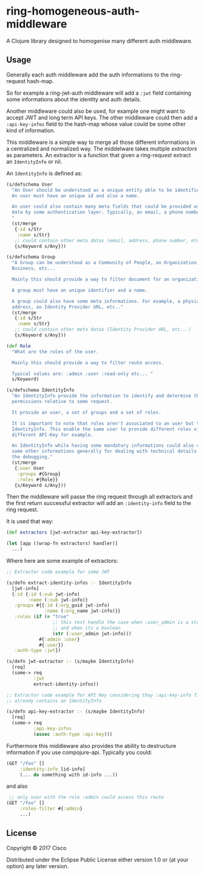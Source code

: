 # ring-homogeneous-auth-middleware

A Clojure library designed to homogenise many different auth middleware.

## Usage

Generally each auth middleware add the auth informations to the ring-request
hash-map.

So for example a ring-jwt-auth middleware will add a `:jwt` field
containing some informations about the identity and auth details.

Another middleware could also be used, for example one might want
to accept JWT and long term API keys. The other middleware could then
add a `:api-key-infos` field to the hash-map whose value could be
some other kind of information.

This middleware is a simple way to merge all those different informations
in a centralized and normalized way.
The middelware takes multiple _extractors_ as parameters.
An extractor is a function that given a ring-request extract an `IdentityInfo` or nil.

An `IdentityInfo` is defined as:

```clojure
(s/defschema User
  "An User should be understood as a unique entity able to be identified.
  An user must have an unique id and also a name.

  An user could also contain many meta fields that could be provided as meta
  data by some authentication layer. Typically, an email, a phone number, etc...
  "
  (st/merge
   {:id s/Str
    :name s/Str}
   ;; could contain other meta datas (email, address, phone number, etc...)
   {s/Keyword s/Any}))

(s/defschema Group
  "A Group can be understood as a Community of People, an Organization, a
  Business, etc...

  Mainly this should provide a way to filter document for an organization.

  A group must have an unique identifier and a name.

  A group could also have some meta informations. For example, a physical
  address, an Identity Provider URL, etc.."
  (st/merge
   {:id s/Str
    :name s/Str}
   ;; could contain other meta datas (Identity Provider URL, etc...)
   {s/Keyword s/Any}))

(def Role
  "What are the roles of the user.

  Mainly this should provide a way to filter route access.

  Typical values are: :admin :user :read-only etc... "
  s/Keyword)

(s/defschema IdentityInfo
  "An IdentityInfo provide the information to identify and determine the
  permissions relative to some request.

  It provide an user, a set of groups and a set of roles.

  It is important to note that roles aren't associated to an user but to an
  IdentityInfo. This enable the same user to provide different roles via
  different API-Key for example.

  An IdentityInfo while having some mandatory informations could also contains
  some other informations generally for dealing with technical details and ease
  the debugging."
  (st/merge
   {:user User
    :groups #{Group}
    :roles #{Role}}
   {s/Keyword s/Any}))
```

Then the middleware will passe the ring request through all extractors and the
first return successful extractor will add an `:identity-info` field to the ring
request.

It is used that way:

```clojure
(def extractors [jwt-extractor api-key-extractor])

(let [app ((wrap-fn extractors) handler)]
  ...)
```

Where here are some example of extractors:

```clojure
;; Extractor code example for some JWT

(s/defn extract-identity-infos :- IdentityInfo
  [jwt-info]
  {:id {:id (:sub jwt-info)
        :name (:sub jwt-info)}
   :groups #{{:id (:org_guid jwt-info)
              :name (:org_name jwt-info)}}
   :roles (if (= "true"
                 ;; this test handle the case when :user_admin is a string
                 ;; and when its a boolean
                 (str (:user_admin jwt-info)))
            #{:admin :user}
            #{:user})
   :auth-type :jwt})

(s/defn jwt-extractor :- (s/maybe IdentityInfo)
  [req]
  (some-> req
          :jwt
          extract-identity-infos))

;; Extractor code example for API Key considering thay :api-key-info field
;; already contains an IdentityInfo

(s/defn api-key-extractor :- (s/maybe IdentityInfo)
  [req]
  (some-> req
          :api-key-infos
          (assoc :auth-type :api-key)))
```

Furthermore this middleware also provides the ability to destructure information
if you use compojure-api.
Typically you could:

~~~clojure
(GET "/foo" []
     :identity-info [id-info]
     (... do something with id-info ...))
~~~

and also

~~~clojure
 ;; only user with the role :admin could access this route
(GET "/foo" []
     :roles-filter #{:admin}
     ...)
~~~

## License

Copyright © 2017 Cisco

Distributed under the Eclipse Public License either version 1.0 or (at
your option) any later version.
